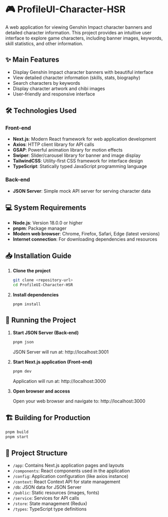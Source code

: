 # 🎮 ProfileUI-Character-HSR

A web application for viewing Genshin Impact character banners and detailed character information. This project provides an intuitive user interface to explore game characters, including banner images, keywords, skill statistics, and other information.

## ✨ Main Features

- Display Genshin Impact character banners with beautiful interface
- View detailed character information (skills, stats, biography)
- Search characters by keywords
- Display character artwork and chibi images
- User-friendly and responsive interface

## 🛠️ Technologies Used

### Front-end
- **Next.js**: Modern React framework for web application development
- **Axios**: HTTP client library for API calls
- **GSAP**: Powerful animation library for motion effects
- **Swiper**: Slider/carousel library for banner and image display
- **TailwindCSS**: Utility-first CSS framework for interface design
- **TypeScript**: Statically typed JavaScript programming language

### Back-end
- **JSON Server**: Simple mock API server for serving character data

## 💻 System Requirements

- **Node.js**: Version 18.0.0 or higher
- **pnpm**: Package manager
- **Modern web browser**: Chrome, Firefox, Safari, Edge (latest versions)
- **Internet connection**: For downloading dependencies and resources

## 📥 Installation Guide

1. **Clone the project**
   ```bash
   git clone <repository-url>
   cd ProfileUI-Character-HSR
   ```

2. **Install dependencies**
   ```bash
   pnpm install
   ```

## 🚀 Running the Project

1. **Start JSON Server (Back-end)**
   ```bash
   pnpm json
   ```
   JSON Server will run at: http://localhost:3001

2. **Start Next.js application (Front-end)**
   ```bash
   pnpm dev
   ```
   Application will run at: http://localhost:3000

3. **Open browser and access**
   
   Open your web browser and navigate to: http://localhost:3000

## 🏗️ Building for Production

```bash
pnpm build
pnpm start
```

## 📁 Project Structure

- `/app`: Contains Next.js application pages and layouts
- `/components`: React components used in the application
- `/config`: Application configuration (like axios instance)
- `/context`: React Context API for state management
- `/db`: JSON data for JSON Server
- `/public`: Static resources (images, fonts)
- `/service`: Services for API calls
- `/store`: State management (Redux)
- `/types`: TypeScript type definitions